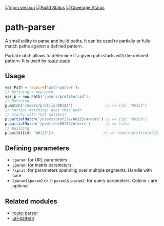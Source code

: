 [![npm version](https://badge.fury.io/js/path-parser.svg)](http://badge.fury.io/js/path-parser)
[![Build Status](https://travis-ci.org/troch/path-parser.svg)](https://travis-ci.org/troch/path-parser)
[![Coverage Status](https://coveralls.io/repos/troch/path-parser/badge.svg?branch=master)](https://coveralls.io/r/troch/path-parser?branch=master)

# path-parser

A small utility to parse and build paths. It can be used to partially or fully
match paths against a defined pattern.

Partial match allows to determine if a given path starts with the defined pattern.
It is used by [route-node](https://github.com/troch/route-node)

## Usage

```javascript
var Path = require('path-parser');
// Defining a new path
var p = new Path('/users/profile/:id');
// Matching
p.match('/users/profile/00123')               // => {id: "00123"}
// Partial matching: does this path
// starts with that pattern?
p.partialMatch('/users/profile/00123/orders') // => {id: "00123"}
p.partialMatch('/profile/00123/orders')       // => false
// Building
p.build({id: '00123'})                       // => "users/profile/00123"
```

## Defining parameters

- `:param`: for URL parameters
- `;param`: for matrix parameters
- `*splat`: for parameters spanning over multiple segments. Handle with care
- `?param1&param2` or `?:param1&:param2`: for query parameters. Colons `:` are optional

## Related modules

- [route-parser](https://github.com/rcs/route-parser)
- [url-pattern](https://github.com/snd/url-pattern)
